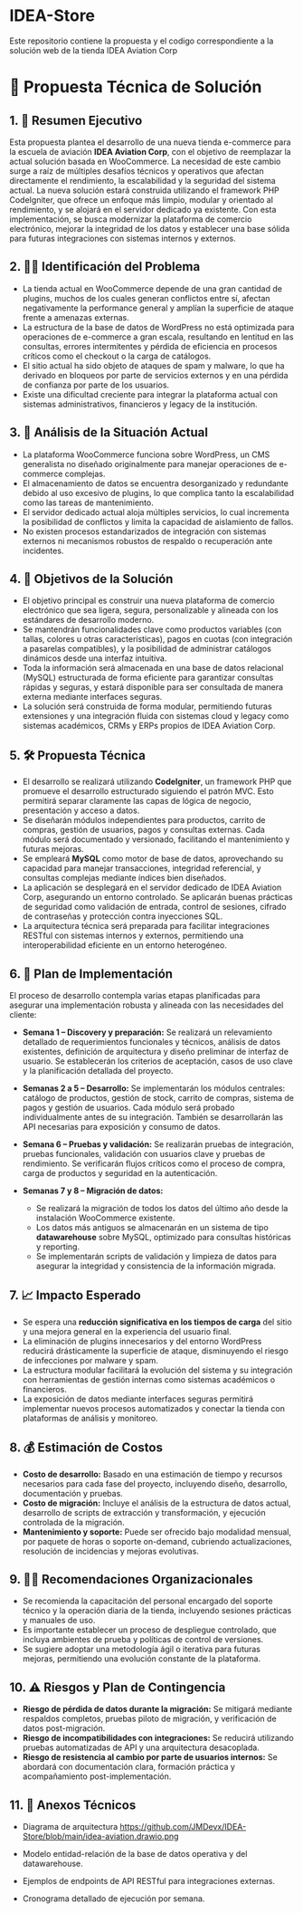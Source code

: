 # IDEA-Store
Este repositorio contiene la propuesta y el codigo correspondiente a la solución web de la tienda IDEA Aviation Corp

# 📄 Propuesta Técnica de Solución

## 1. 🧹 Resumen Ejecutivo

Esta propuesta plantea el desarrollo de una nueva tienda e-commerce para la escuela de aviación **IDEA Aviation Corp**, con el objetivo de reemplazar la actual solución basada en WooCommerce. La necesidad de este cambio surge a raíz de múltiples desafíos técnicos y operativos que afectan directamente el rendimiento, la escalabilidad y la seguridad del sistema actual. La nueva solución estará construida utilizando el framework PHP CodeIgniter, que ofrece un enfoque más limpio, modular y orientado al rendimiento, y se alojará en el servidor dedicado ya existente. Con esta implementación, se busca modernizar la plataforma de comercio electrónico, mejorar la integridad de los datos y establecer una base sólida para futuras integraciones con sistemas internos y externos.

## 2. 🕵️‍♂️ Identificación del Problema

- La tienda actual en WooCommerce depende de una gran cantidad de plugins, muchos de los cuales generan conflictos entre sí, afectan negativamente la performance general y amplían la superficie de ataque frente a amenazas externas.
- La estructura de la base de datos de WordPress no está optimizada para operaciones de e-commerce a gran escala, resultando en lentitud en las consultas, errores intermitentes y pérdida de eficiencia en procesos críticos como el checkout o la carga de catálogos.
- El sitio actual ha sido objeto de ataques de spam y malware, lo que ha derivado en bloqueos por parte de servicios externos y en una pérdida de confianza por parte de los usuarios.
- Existe una dificultad creciente para integrar la plataforma actual con sistemas administrativos, financieros y legacy de la institución.

## 3. 🧠 Análisis de la Situación Actual

- La plataforma WooCommerce funciona sobre WordPress, un CMS generalista no diseñado originalmente para manejar operaciones de e-commerce complejas.
- El almacenamiento de datos se encuentra desorganizado y redundante debido al uso excesivo de plugins, lo que complica tanto la escalabilidad como las tareas de mantenimiento.
- El servidor dedicado actual aloja múltiples servicios, lo cual incrementa la posibilidad de conflictos y limita la capacidad de aislamiento de fallos.
- No existen procesos estandarizados de integración con sistemas externos ni mecanismos robustos de respaldo o recuperación ante incidentes.

## 4. 🌟 Objetivos de la Solución

- El objetivo principal es construir una nueva plataforma de comercio electrónico que sea ligera, segura, personalizable y alineada con los estándares de desarrollo moderno.
- Se mantendrán funcionalidades clave como productos variables (con tallas, colores u otras características), pagos en cuotas (con integración a pasarelas compatibles), y la posibilidad de administrar catálogos dinámicos desde una interfaz intuitiva.
- Toda la información será almacenada en una base de datos relacional (MySQL) estructurada de forma eficiente para garantizar consultas rápidas y seguras, y estará disponible para ser consultada de manera externa mediante interfaces seguras.
- La solución será construida de forma modular, permitiendo futuras extensiones y una integración fluida con sistemas cloud y legacy como sistemas académicos, CRMs y ERPs propios de IDEA Aviation Corp.

## 5. 🛠️ Propuesta Técnica

- El desarrollo se realizará utilizando **CodeIgniter**, un framework PHP que promueve el desarrollo estructurado siguiendo el patrón MVC. Esto permitirá separar claramente las capas de lógica de negocio, presentación y acceso a datos.
- Se diseñarán módulos independientes para productos, carrito de compras, gestión de usuarios, pagos y consultas externas. Cada módulo será documentado y versionado, facilitando el mantenimiento y futuras mejoras.
- Se empleará **MySQL** como motor de base de datos, aprovechando su capacidad para manejar transacciones, integridad referencial, y consultas complejas mediante índices bien diseñados.
- La aplicación se desplegará en el servidor dedicado de IDEA Aviation Corp, asegurando un entorno controlado. Se aplicarán buenas prácticas de seguridad como validación de entrada, control de sesiones, cifrado de contraseñas y protección contra inyecciones SQL.
- La arquitectura técnica será preparada para facilitar integraciones RESTful con sistemas internos y externos, permitiendo una interoperabilidad eficiente en un entorno heterogéneo.

## 6. 🔀 Plan de Implementación

El proceso de desarrollo contempla varias etapas planificadas para asegurar una implementación robusta y alineada con las necesidades del cliente:

- **Semana 1 – Discovery y preparación:** Se realizará un relevamiento detallado de requerimientos funcionales y técnicos, análisis de datos existentes, definición de arquitectura y diseño preliminar de interfaz de usuario. Se establecerán los criterios de aceptación, casos de uso clave y la planificación detallada del proyecto.

- **Semanas 2 a 5 – Desarrollo:** Se implementarán los módulos centrales: catálogo de productos, gestión de stock, carrito de compras, sistema de pagos y gestión de usuarios. Cada módulo será probado individualmente antes de su integración. También se desarrollarán las API necesarias para exposición y consumo de datos.

- **Semana 6 – Pruebas y validación:** Se realizarán pruebas de integración, pruebas funcionales, validación con usuarios clave y pruebas de rendimiento. Se verificarán flujos críticos como el proceso de compra, carga de productos y seguridad en la autenticación.

- **Semanas 7 y 8 – Migración de datos:**
  - Se realizará la migración de todos los datos del último año desde la instalación WooCommerce existente.
  - Los datos más antiguos se almacenarán en un sistema de tipo **datawarehouse** sobre MySQL, optimizado para consultas históricas y reporting.
  - Se implementarán scripts de validación y limpieza de datos para asegurar la integridad y consistencia de la información migrada.

## 7. 📈 Impacto Esperado

- Se espera una **reducción significativa en los tiempos de carga** del sitio y una mejora general en la experiencia del usuario final.
- La eliminación de plugins innecesarios y del entorno WordPress reducirá drásticamente la superficie de ataque, disminuyendo el riesgo de infecciones por malware y spam.
- La estructura modular facilitará la evolución del sistema y su integración con herramientas de gestión internas como sistemas académicos o financieros.
- La exposición de datos mediante interfaces seguras permitirá implementar nuevos procesos automatizados y conectar la tienda con plataformas de análisis y monitoreo.

## 8. 💰 Estimación de Costos

- **Costo de desarrollo:** Basado en una estimación de tiempo y recursos necesarios para cada fase del proyecto, incluyendo diseño, desarrollo, documentación y pruebas.
- **Costo de migración:** Incluye el análisis de la estructura de datos actual, desarrollo de scripts de extracción y transformación, y ejecución controlada de la migración.
- **Mantenimiento y soporte:** Puede ser ofrecido bajo modalidad mensual, por paquete de horas o soporte on-demand, cubriendo actualizaciones, resolución de incidencias y mejoras evolutivas.

## 9. 👨‍💼 Recomendaciones Organizacionales

- Se recomienda la capacitación del personal encargado del soporte técnico y la operación diaria de la tienda, incluyendo sesiones prácticas y manuales de uso.
- Es importante establecer un proceso de despliegue controlado, que incluya ambientes de prueba y políticas de control de versiones.
- Se sugiere adoptar una metodología ágil o iterativa para futuras mejoras, permitiendo una evolución constante de la plataforma.

## 10. ⚠️ Riesgos y Plan de Contingencia

- **Riesgo de pérdida de datos durante la migración:** Se mitigará mediante respaldos completos, pruebas piloto de migración, y verificación de datos post-migración.
- **Riesgo de incompatibilidades con integraciones:** Se reducirá utilizando pruebas automatizadas de API y una arquitectura desacoplada.
- **Riesgo de resistencia al cambio por parte de usuarios internos:** Se abordará con documentación clara, formación práctica y acompañamiento post-implementación.

## 11. 📌 Anexos Técnicos

- Diagrama de arquitectura
https://github.com/JMDevx/IDEA-Store/blob/main/idea-aviation.drawio.png

- Modelo entidad-relación de la base de datos operativa y del datawarehouse.
- Ejemplos de endpoints de API RESTful para integraciones externas.
- Cronograma detallado de ejecución por semana.

